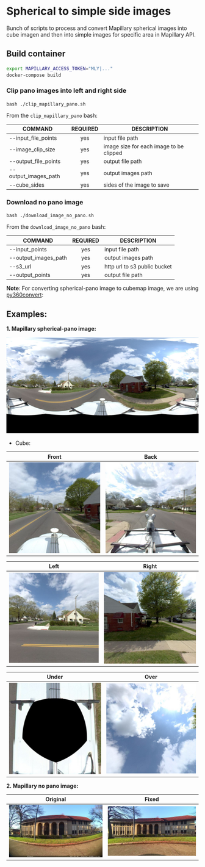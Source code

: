 # Spherical to simple side images

Bunch of scripts to process and convert Mapillary spherical images into cube imagen and then into simple images for specific area in Mapillary API.

## Build container

```sh
export MAPILLARY_ACCESS_TOKEN="MLY|..."
docker-compose build
```

### Clip pano images into left and right side
```
bash ./clip_mapillary_pano.sh
```
From the `clip_mapillary_pano` bash:

| COMMAND                 | REQUIRED | DESCRIPTION                                              |
| -----------------       | :------: | -------------------------------------------------        |
| --input_file_points     | yes      | input file path                                          |
| --image_clip_size       | yes      | image size for each image to be clipped                  |
| --output_file_points    | yes      | output file path                                         |
| --output_images_path    | yes      | output images path                                       |
| --cube_sides            | yes      | sides of the image to save                               |

### Download no pano image 
```
bash ./download_image_no_pano.sh
```
From the `download_image_no_pano` bash:

| COMMAND                 | REQUIRED | DESCRIPTION                                              |
| -----------------       | :------: | -------------------------------------------------        |
| --input_points          | yes      | input file path                                          |
| --output_images_path    | yes      | output images path                                       |
| --s3_url                | yes      | http url to s3 public bucket                             |
| --output_points         | yes      | output file path                                         |
   

**Note**: For converting spherical-pano image to cubemap image, we are using [py360convert](https://github.com/sunset1995/py360convert):

## Examples:

**1. Mapillary spherical-pano image:**

![](img/380223760052524.jpg)

- Cube:

|               Front                |                Back                |
| :--------------------------------: | :--------------------------------: |
| ![](img/380223760052524_front.jpg) | ![](/img/380223760052524_back.jpg) |

|               Left                |               Right                |
| :-------------------------------: | :--------------------------------: |
| ![](img/380223760052524_left.jpg) | ![](img/380223760052524_right.jpg) |

|               Under                |               Over                |
| :--------------------------------: | :-------------------------------: |
| ![](img/380223760052524_under.jpg) | ![](img/380223760052524_over.jpg) |


**2. Mapillary no pano image:**

|               Original             |                Fixed                |
| :--------------------------------: | :--------------------------------: |
| ![](img/original.jpg) | ![](/img/fixed.jpg) |